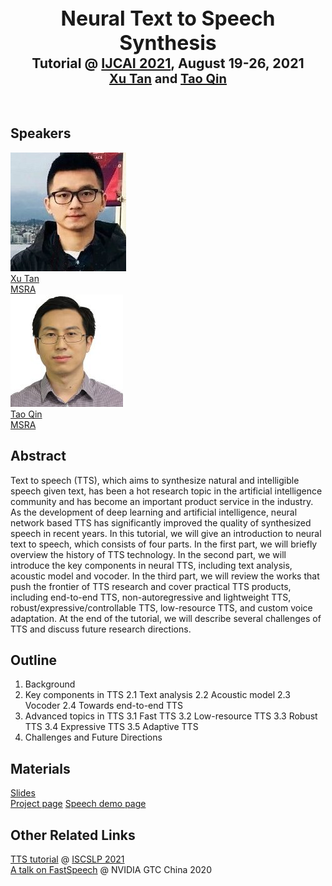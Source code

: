 <center><b><span style="font-size:24pt">Neural Text to Speech Synthesis</span></b><br></center>
<center><b><span style="font-size:16pt">Tutorial @ <a href="http://ijcai-21.org" target="_blank">IJCAI 2021</a>, August 19-26, 2021</span></b></center>
<center><b><span style="font-size:15pt"><a href="https://www.microsoft.com/en-us/research/people/xuta/" target="_blank">Xu Tan</a> and <a href="https://www.microsoft.com/en-us/research/people/taoqin/" href="_blank">Tao Qin</a></span></b></center><br><br>


<div class="container">
  <h2>Speakers</h2>
      <div>
        <a href="https://www.microsoft.com/en-us/research/people/xuta/">
        <div class="instructorphoto"><img src="./photo/xuta.jpg"></div>
        <div>Xu Tan<br>MSRA</div>
        </a>
        <a href="https://www.microsoft.com/en-us/research/people/taoqin/">
        <div class="instructorphoto"><img src="./photo/taoqin.jpg"></div>
        <div>Tao Qin<br>MSRA</div>
        </a>
      </div>
</div>   





## Abstract
Text to speech (TTS), which aims to synthesize natural and intelligible speech given text, has been a hot research topic in the artificial intelligence community and has become an important product service in the industry. As the development of deep learning and artificial intelligence, neural network based TTS has significantly improved the quality of synthesized speech in recent years. In this tutorial, we will give an introduction to neural text to speech, which consists of four parts. In the first part, we will briefly overview the history of TTS technology. In the second part, we will introduce the key components in neural TTS, including text analysis, acoustic model and vocoder.  In the third part, we will review the works that push the frontier of TTS research and cover practical TTS products, including end-to-end TTS, non-autoregressive and lightweight TTS, robust/expressive/controllable TTS, low-resource TTS, and custom voice adaptation. At the end of the tutorial, we will describe several challenges of TTS and discuss future research directions.



## Outline

  1. Background <br>
  2. Key components in TTS
    2.1 Text analysis
    2.2 Acoustic model
    2.3 Vocoder
    2.4 Towards end-to-end TTS
  3. Advanced topics in TTS 
    3.1 Fast TTS
    3.2 Low-resource TTS
    3.3 Robust TTS
    3.4 Expressive TTS
    3.5 Adaptive TTS
  4. Challenges and Future Directions

## Materials
[Slides](TBD)<br>
[Project page](https://www.microsoft.com/en-us/research/project/text-to-speech/)
[Speech demo page](https://speechresearch.github.io/)


## Other Related Links
[TTS tutorial](https://www.microsoft.com/en-us/research/uploads/prod/2021/02/ISCSLP2021-TTS-Tutorial.pdf) @ [ISCSLP 2021](https://www.iscslp2021.org/program/tutorials/)<br> 
[A talk on FastSpeech](https://resource.gtcevent.cn/gtc2020/pdf/CNS20269.pdf) @ NVIDIA GTC China 2020 <br>

